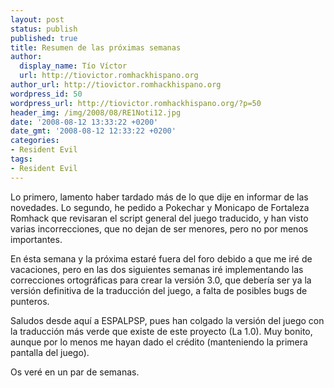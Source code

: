 ```yaml
---
layout: post
status: publish
published: true
title: Resumen de las próximas semanas
author:
  display_name: Tío Víctor
  url: http://tiovictor.romhackhispano.org
author_url: http://tiovictor.romhackhispano.org
wordpress_id: 50
wordpress_url: http://tiovictor.romhackhispano.org/?p=50
header_img: /img/2008/08/RE1Noti12.jpg
date: '2008-08-12 13:33:22 +0200'
date_gmt: '2008-08-12 12:33:22 +0200'
categories:
- Resident Evil
tags:
- Resident Evil
---
```

Lo primero, lamento haber tardado más de lo que dije en informar de las novedades. Lo segundo, he pedido a Pokechar y Monicapo de Fortaleza Romhack que revisaran el script general del juego traducido, y han visto varias incorrecciones, que no dejan de ser menores, pero no por menos importantes.

En ésta semana y la próxima estaré fuera del foro debido a que me iré de vacaciones, pero en las dos siguientes semanas iré implementando las correcciones ortográficas para crear la versión 3.0, que debería ser ya la versión definitiva de la traducción del juego, a falta de posibles bugs de punteros.

Saludos desde aquí a ESPALPSP, pues han colgado la versión del juego con la traducción más verde que existe de este proyecto (La 1.0). Muy bonito, aunque por lo menos me hayan dado el crédito (manteniendo la primera pantalla del juego).

Os veré en un par de semanas.
